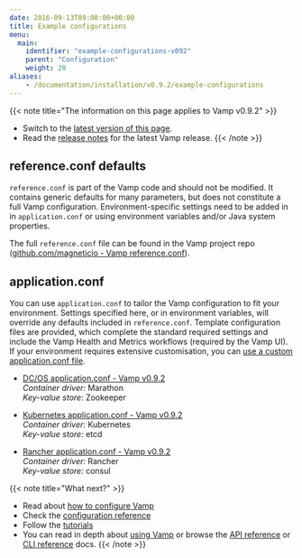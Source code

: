 ```yaml
---
date: 2016-09-13T09:00:00+00:00
title: Example configurations
menu:
  main:
    identifier: "example-configurations-v092"
    parent: "Configuration"
    weight: 20
aliases:
    - /documentation/installation/v0.9.2/example-configurations
---
```


{{< note title="The information on this page applies to Vamp v0.9.2" >}}

* Switch to the [latest version of this page](/documentation/configure/example-configurations).
* Read the [release notes](/documentation/release-notes/latest) for the latest Vamp release.
{{< /note >}}


## reference.conf defaults
`reference.conf` is part of the Vamp code and should not be modified. It contains generic defaults for many parameters, but does not constitute a full Vamp configuration. Environment-specific settings need to be added in in `application.conf` or using environment variables and/or Java system properties.  

The full `reference.conf` file can be found in the Vamp project repo ([github.com/magneticio - Vamp reference.conf](https://github.com/magneticio/vamp/blob/master/bootstrap/src/main/resources/reference.conf)).

## application.conf
You can use `application.conf` to tailor the Vamp configuration to fit your environment. Settings specified here, or in environment variables, will override any defaults included in `reference.conf`. Template configuration files are provided, which complete the standard required settings and include the Vamp Health and Metrics workflows (required by the Vamp UI).  If your environment requires extensive customisation, you can [use a custom application.conf file](/documentation/configure/v0.9.2/configure-vamp/#use-a-custom-application-conf-file).


* [DC/OS application.conf - Vamp v0.9.2](https://github.com/magneticio/vamp-docker-images/blob/0.9.2/vamp-dcos/application.conf)  
  _Container driver:_ Marathon  
  _Key-value store:_ Zookeeper

  
* [Kubernetes application.conf - Vamp v0.9.2](https://github.com/magneticio/vamp-docker-images/blob/0.9.2/vamp-kubernetes/application.conf)  
  _Container driver:_ Kubernetes  
  _Key-value store:_ etcd
  
* [Rancher application.conf - Vamp v0.9.2](https://github.com/magneticio/vamp-docker-images/blob/0.9.2/vamp-rancher/application.conf)  
  _Container driver:_ Rancher  
  _Key-value store:_ consul


{{< note title="What next?" >}}
* Read about [how to configure Vamp](documentation/configure/v0.9.2/configure-vamp)
* Check the [configuration reference](documentation/configure/configuration-reference)
* Follow the [tutorials](/documentation/tutorials/overview)
* You can read in depth about [using Vamp](/documentation/using-vamp/artifacts/) or browse the [API reference](/documentation/api/api-reference/) or [CLI reference](/documentation/cli/cli-reference/) docs.
{{< /note >}}
